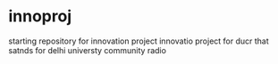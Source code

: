 # innoproj
starting repository for innovation project
innovatio project for ducr that satnds for delhi universty community radio


